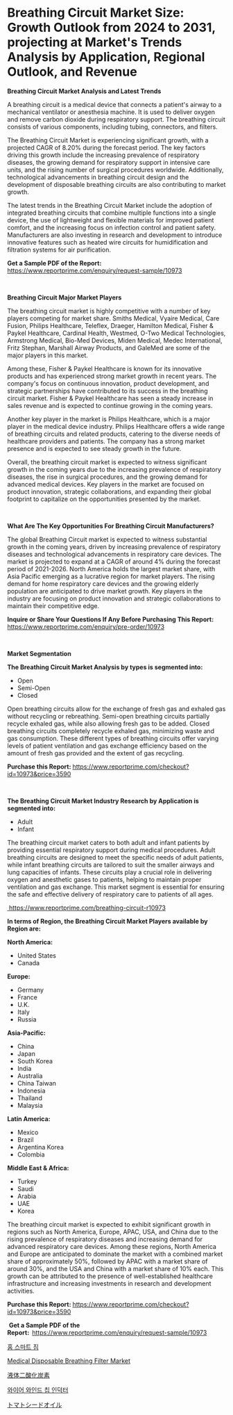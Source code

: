 <p><h1>Breathing Circuit Market Size: Growth Outlook from 2024 to 2031, projecting at Market's Trends Analysis by Application, Regional Outlook, and Revenue</h1></p><p><strong>Breathing Circuit Market Analysis and Latest Trends</strong></p>
<p><p>A breathing circuit is a medical device that connects a patient's airway to a mechanical ventilator or anesthesia machine. It is used to deliver oxygen and remove carbon dioxide during respiratory support. The breathing circuit consists of various components, including tubing, connectors, and filters.</p><p>The Breathing Circuit Market is experiencing significant growth, with a projected CAGR of 8.20% during the forecast period. The key factors driving this growth include the increasing prevalence of respiratory diseases, the growing demand for respiratory support in intensive care units, and the rising number of surgical procedures worldwide. Additionally, technological advancements in breathing circuit design and the development of disposable breathing circuits are also contributing to market growth.</p><p>The latest trends in the Breathing Circuit Market include the adoption of integrated breathing circuits that combine multiple functions into a single device, the use of lightweight and flexible materials for improved patient comfort, and the increasing focus on infection control and patient safety. Manufacturers are also investing in research and development to introduce innovative features such as heated wire circuits for humidification and filtration systems for air purification.</p></p>
<p><strong>Get a Sample PDF of the Report:&nbsp;</strong> <a href="https://www.reportprime.com/enquiry/request-sample/10973">https://www.reportprime.com/enquiry/request-sample/10973</a></p>
<p>&nbsp;</p>
<p><strong>Breathing Circuit Major Market Players</strong></p>
<p><p>The breathing circuit market is highly competitive with a number of key players competing for market share. Smiths Medical, Vyaire Medical, Care Fusion, Philips Healthcare, Teleflex, Draeger, Hamilton Medical, Fisher & Paykel Healthcare, Cardinal Health, Westmed, O-Two Medical Technologies, Armstrong Medical, Bio-Med Devices, Miden Medical, Medec International, Fritz Stephan, Marshall Airway Products, and GaleMed are some of the major players in this market.</p><p>Among these, Fisher & Paykel Healthcare is known for its innovative products and has experienced strong market growth in recent years. The company's focus on continuous innovation, product development, and strategic partnerships have contributed to its success in the breathing circuit market. Fisher & Paykel Healthcare has seen a steady increase in sales revenue and is expected to continue growing in the coming years.</p><p>Another key player in the market is Philips Healthcare, which is a major player in the medical device industry. Philips Healthcare offers a wide range of breathing circuits and related products, catering to the diverse needs of healthcare providers and patients. The company has a strong market presence and is expected to see steady growth in the future.</p><p>Overall, the breathing circuit market is expected to witness significant growth in the coming years due to the increasing prevalence of respiratory diseases, the rise in surgical procedures, and the growing demand for advanced medical devices. Key players in the market are focused on product innovation, strategic collaborations, and expanding their global footprint to capitalize on the opportunities presented by the market.</p></p>
<p>&nbsp;</p>
<p><strong>What Are The Key Opportunities For Breathing Circuit Manufacturers?</strong></p>
<p><p>The global Breathing Circuit market is expected to witness substantial growth in the coming years, driven by increasing prevalence of respiratory diseases and technological advancements in respiratory care devices. The market is projected to expand at a CAGR of around 4% during the forecast period of 2021-2026. North America holds the largest market share, with Asia Pacific emerging as a lucrative region for market players. The rising demand for home respiratory care devices and the growing elderly population are anticipated to drive market growth. Key players in the industry are focusing on product innovation and strategic collaborations to maintain their competitive edge.</p></p>
<p><strong>Inquire or Share Your Questions If Any Before Purchasing This Report:</strong> <a href="https://www.reportprime.com/enquiry/pre-order/10973">https://www.reportprime.com/enquiry/pre-order/10973</a></p>
<p>&nbsp;</p>
<p><strong>Market Segmentation</strong></p>
<p><strong>The Breathing Circuit Market Analysis by types is segmented into:</strong></p>
<p><ul><li>Open</li><li>Semi-Open</li><li>Closed</li></ul></p>
<p><p>Open breathing circuits allow for the exchange of fresh gas and exhaled gas without recycling or rebreathing. Semi-open breathing circuits partially recycle exhaled gas, while also allowing fresh gas to be added. Closed breathing circuits completely recycle exhaled gas, minimizing waste and gas consumption. These different types of breathing circuits offer varying levels of patient ventilation and gas exchange efficiency based on the amount of fresh gas provided and the extent of gas recycling.</p></p>
<p><strong>Purchase this Report:&nbsp;</strong><a href="https://www.reportprime.com/checkout?id=10973&price=3590">https://www.reportprime.com/checkout?id=10973&price=3590</a></p>
<p>&nbsp;</p>
<p><strong>The Breathing Circuit Market Industry Research by Application is segmented into:</strong></p>
<p><ul><li>Adult</li><li>Infant</li></ul></p>
<p><p>The breathing circuit market caters to both adult and infant patients by providing essential respiratory support during medical procedures. Adult breathing circuits are designed to meet the specific needs of adult patients, while infant breathing circuits are tailored to suit the smaller airways and lung capacities of infants. These circuits play a crucial role in delivering oxygen and anesthetic gases to patients, helping to maintain proper ventilation and gas exchange. This market segment is essential for ensuring the safe and effective delivery of respiratory care to patients of all ages.</p></p>
<p><a href="https://www.reportprime.com/breathing-circuit-r10973">&nbsp;https://www.reportprime.com/breathing-circuit-r10973</a></p>
<p><strong>In terms of Region, the Breathing Circuit Market Players available by Region are:</strong></p>
<p>
    <p> <strong> North America: </strong>
        <ul>
            <li>United States</li>
            <li>Canada</li>
        </ul>
        </p> 
    <p> <strong> Europe: </strong>
        <ul>
            <li>Germany</li>
            <li>France</li>
            <li>U.K.</li>
            <li>Italy</li>
            <li>Russia</li>
        </ul>
        </p> 
    <p> <strong> Asia-Pacific: </strong>
        <ul>
            <li>China</li>
            <li>Japan</li>
            <li>South Korea</li>
            <li>India</li>
            <li>Australia</li>
            <li>China Taiwan</li>
            <li>Indonesia</li>
            <li>Thailand</li>
            <li>Malaysia</li>
        </ul>
        </p> 
    <p> <strong> Latin America: </strong>
        <ul>
            <li>Mexico</li>
            <li>Brazil</li>
            <li>Argentina Korea</li>
            <li>Colombia</li>
        </ul>
        </p> 
    <p> <strong> Middle East & Africa: </strong>
        <ul>
            <li>Turkey</li>
            <li>Saudi</li>
            <li>Arabia</li>
            <li>UAE</li>
            <li>Korea</li>
        </ul>
    </p>
    </p>
<p><p>The breathing circuit market is expected to exhibit significant growth in regions such as North America, Europe, APAC, USA, and China due to the rising prevalence of respiratory diseases and increasing demand for advanced respiratory care devices. Among these regions, North America and Europe are anticipated to dominate the market with a combined market share of approximately 50%, followed by APAC with a market share of around 30%, and the USA and China with a market share of 10% each. This growth can be attributed to the presence of well-established healthcare infrastructure and increasing investments in research and development activities.</p></p>
<p><strong>Purchase this Report: </strong><a href="https://www.reportprime.com/checkout?id=10973&price=3590">https://www.reportprime.com/checkout?id=10973&price=3590</a></p>
<p>&nbsp;<strong>Get a Sample PDF of the Report:&nbsp;&nbsp;</strong><a href="https://www.reportprime.com/enquiry/request-sample/10973">https://www.reportprime.com/enquiry/request-sample/10973</a></p>
<p><strong></strong></p>
<p><p><a href="https://medium.com/@bobbyreitenberg879562023/%EC%A7%91-%EC%8A%A4%EB%A7%88%ED%8A%B8-%EC%A7%90-%EC%8B%9C%EC%9E%A5-%EC%8B%9C%EC%9E%A5-%EC%A0%90%EC%9C%A0%EC%9C%A8-%EC%8B%9C%EC%9E%A5-%EB%8F%99%ED%96%A5-%EA%B7%B8%EB%A6%AC%EA%B3%A0-%EB%AF%B8%EB%9E%98-%EC%84%B1%EC%9E%A5-%ED%83%90%EA%B5%AC-1a5c57e6e433">홈 스마트 짐</a></p><p><a href="https://github.com/PeterParrish5/Market-Research-Report-List-4/blob/main/medical-disposable-breathing-filter-market.md">Medical Disposable Breathing Filter Market</a></p><p><a href="https://medium.com/@nicholas.ellison0076890/%E6%B6%B2%E4%BD%93%E4%BA%8C%E9%85%B8%E5%8C%96%E7%82%AD%E7%B4%A0%E5%B8%82%E5%A0%B4%E8%A6%8F%E6%A8%A1%E3%81%A8%E5%B8%82%E5%A0%B4%E5%8B%95%E5%90%91-%E5%AE%8C%E5%85%A8%E3%81%AA%E6%A5%AD%E7%95%8C%E6%A6%82%E8%A6%81-2024%E5%B9%B4%E3%81%8B%E3%82%892031%E5%B9%B4%E3%81%BE%E3%81%A7-5d80785adbc2">液体二酸化炭素</a></p><p><a href="https://medium.com/@sillysally687568/%EC%99%80%EC%9D%B4%EC%96%B4-%EC%99%80%EC%9A%B4%EB%93%9C-%EC%B9%A9-%EC%9D%B8%EB%8D%95%ED%84%B0-%EC%8B%9C%EC%9E%A5-%EB%B6%84%EC%84%9D-%EA%B8%80%EB%A1%9C%EB%B2%8C-%EC%82%B0%EC%97%85-%EC%A0%84%EB%A7%9D-%EB%B0%8F-%EC%98%88%EC%B8%A1-2024%EB%85%84%EB%B6%80%ED%84%B0-2031%EB%85%84-df121004c27b">와이어 와인드 칩 인덕터</a></p><p><a href="https://medium.com/@pollynsatcherayted345/%E3%83%88%E3%83%9E%E3%83%88%E7%A8%AE%E5%AD%90%E6%B2%B9%E5%B8%82%E5%A0%B4%E5%B1%95%E6%9C%9B-%E6%A5%AD%E7%95%8C%E3%81%AE%E6%A6%82%E8%A6%81%E3%81%A8%E4%BA%88%E6%B8%AC-2024%E5%B9%B4%E3%81%8B%E3%82%892031%E5%B9%B4-cbb645db5e97">トマトシードオイル</a></p></p>